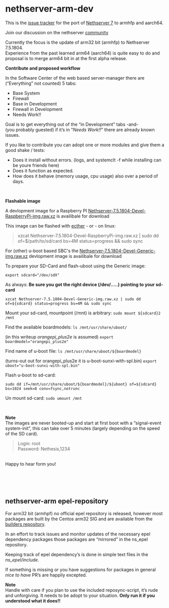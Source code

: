 # nethserver-arm-dev

This is the [issue tracker](https://github.com/markVnl/nethserver-arm-dev/issues) for the port of [Nethserver 7](https://github.com/NethServer) to armhfp and aarch64. 

Join our discussion on the nethserver [community](http://community.nethserver.org)

Currently the focus is the update of arm32 bit (armhfp) to Nethserver 7.5.1804.  
Experience from the past learned arm64 (aarch64) is quite easy to do and proposal is to merge arm64 bit in at the first alpha release.

**Contribute and proposed workflow**  

In the Software Center of the web based server-manager there are (“Everything” not counted) 5 tabs:
* Base System
* Firewall
* Base in Development
* Firewall in Development
* Needs Work!!

Goal is to get everything out of the “in Development” tabs  -and-  
(you probably guested) if it’s in “*Needs Work!!*” there are already known issues.

If you like to contribute you can adopt one or more modules and give them a good shake / tests:
* Does it install without errors. (logs, and systemclt -f while installing can be youre friends here)
* Does it function as expected.
* How does it behave (memory usage, cpu usage) also over a period of days.

</br>

**Flashable image**  

A devlopment image for a Raspberry PI [Nethserver-7.5.1804-Devel-RaspberryPi-img.raw.xz](https://drive.google.com/open?id=1SV8hHCqsH7kCiJaVDmA_w6Rq47q_hade) is availibale for download

This image can be flashed with [ecther](https://etcher.io/) - or - on linux:  

>xzcat Nethserver-7.5.1804-Devel-RaspberryPi-img.raw.xz |   sudo dd of=$/path/to/sd/card bs=4M status=progress && sudo sync

For (other) u-boot based SBC's the [Nethserver-7.5.1804-Devel-Generic-img.raw.xz](https://drive.google.com/open?id=1VKeU6Gjqn26Cir0jm7fuaYgsEG6UYQvt) devlopment image is availibale for download

To prepare your SD-Card and flash-uboot using the Generic image:

`export sdcard="/dev/sdX"`

As always: **Be sure you got the right device (/dev/.....) pointing to your sd-card**

    xzcat Nethserver-7.5.1804-Devel-Generic-img.raw.xz | sudo dd of=${sdcard} status=progress bs=4M && sudo sync

Mount your sd-card, mountpoint (/mnt) is arbitrary:
`sudo mount ${sdcard}2 /mnt`

Find the available boardmodels: `ls /mnt/usr/share/uboot/`

(in this writeup _orangepi_plus2e_ is assumed) `export boardmodel="orangepi_plus2e"`

Find name of u-boot file: `ls /mnt/usr/share/uboot/${boardmodel}`

(turns-out out for orangepi_plus2e it is u-boot-sunxi-with-spl.bin) `export uboot="u-boot-sunxi-with-spl.bin"`

Flash u-boot to sd-card:

    sudo dd if=/mnt/usr/share/uboot/${boardmodel}/${uboot} of=${sdcard} bs=1024 seek=8 conv=fsync,notrunc

Un mount sd-card: `sudo umount /mnt`

</br>

**Note**  
The images are never booted-up and start at first boot with a “signal-event system-init”, this can take over 5 minutes (largely depending on the speed of the SD card).

>Login: root   
>Password: Nethesis,1234
 
</br>
 Happy to hear form you! 
</br>
</br>
</br> 
</br>
</br>

## nethserver-arm epel-repository

For arm32 bit (armhpf) no official epel repository is released, 
however most packages are built by the Centos arm32 SIG and are available from the [builders repository](https://armv7.dev.centos.org/repodir/epel-pass-1/).

In an effort to track issues and monitor updates of the necessary epel dependency packages those packages are “mirrored” in the ns_epel repository.
</br>

Keeping track of epel dependency’s is done in simple text files in the *ns_epel/include*.  

If something is missing or you have suggestions for packages in general *nice to have* PR’s are happily excepted.  

**Note**  
Handle with care if you plan to use the included reposync-script, it’s rude and unforgiving. It needs to be adopt  to your situation. **Only run it if you understood what it does!!**
